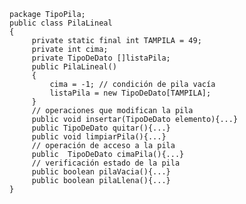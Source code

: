 	package TipoPila;
	public class PilaLineal
	{
		 private static final int TAMPILA = 49;
		 private int cima;
		 private TipoDeDato []listaPila;
		 public PilaLineal()
		 {
			 cima = -1; // condición de pila vacía
			 listaPila = new TipoDeDato[TAMPILA];
		 }
		 // operaciones que modifican la pila
		 public void insertar(TipoDeDato elemento){...}
		 public TipoDeDato quitar(){...}
		 public void limpiarPila(){...}
		 //	operación de acceso a la pila
		 public	 TipoDeDato cimaPila(){...}
		 // verificación estado de la pila
		 public boolean pilaVacia(){...}
		 public boolean pilaLlena(){...}
	}

